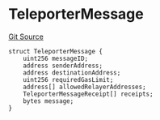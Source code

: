 # TeleporterMessage
[Git Source](https://github.com/ava-labs/teleporter/blob/dde09fbf56cc395da6bfd76c7f894a3cf5b2cd9e/src/Teleporter/ITeleporterMessenger.sol)


```solidity
struct TeleporterMessage {
    uint256 messageID;
    address senderAddress;
    address destinationAddress;
    uint256 requiredGasLimit;
    address[] allowedRelayerAddresses;
    TeleporterMessageReceipt[] receipts;
    bytes message;
}
```

